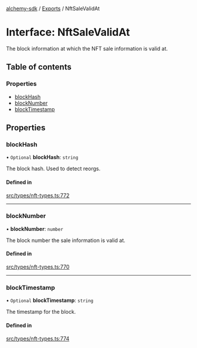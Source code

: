 [alchemy-sdk](../README.md) / [Exports](../modules.md) / NftSaleValidAt

# Interface: NftSaleValidAt

The block information at which the NFT sale information is valid at.

## Table of contents

### Properties

- [blockHash](NftSaleValidAt.md#blockhash)
- [blockNumber](NftSaleValidAt.md#blocknumber)
- [blockTimestamp](NftSaleValidAt.md#blocktimestamp)

## Properties

### blockHash

• `Optional` **blockHash**: `string`

The block hash. Used to detect reorgs.

#### Defined in

[src/types/nft-types.ts:772](https://github.com/alchemyplatform/alchemy-sdk-js/blob/7ae04a5/src/types/nft-types.ts#L772)

___

### blockNumber

• **blockNumber**: `number`

The block number the sale information is valid at.

#### Defined in

[src/types/nft-types.ts:770](https://github.com/alchemyplatform/alchemy-sdk-js/blob/7ae04a5/src/types/nft-types.ts#L770)

___

### blockTimestamp

• `Optional` **blockTimestamp**: `string`

The timestamp for the block.

#### Defined in

[src/types/nft-types.ts:774](https://github.com/alchemyplatform/alchemy-sdk-js/blob/7ae04a5/src/types/nft-types.ts#L774)
